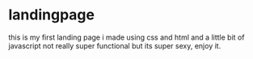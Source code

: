 # landingpage
this is my first landing page i made using css and html and a little bit of javascript
not really super functional but its super sexy, enjoy it.
